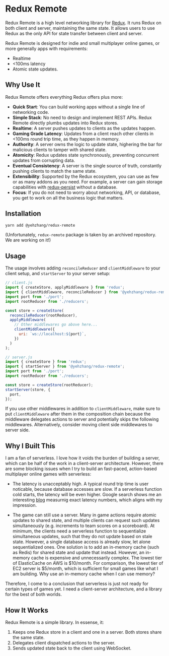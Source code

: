 # Redux Remote

Redux Remote is a high level networking library for [Redux](https://github.com/reduxjs/redux). It runs Redux on both client and server, maintaining the same state. It allows users to use Redux as the only API for state transfer between client and server.

Redux Remote is designed for indie and small multiplayer online games, or more generally apps with requirements:

- Realtime
- <100ms latency
- Atomic state updates.

## Why Use It

Redux Remote offers everything Redux offers plus more:

- **Quick Start**: You can build working apps without a single line of networking code.
- **Simple Stack**: No need to design and implement REST APIs. Redux Remote directly plumbs updates into Redux stores.
- **Realtime**: A server pushes updates to clients as the updates happen.
- **Gaming Grade Latency**: Updates from a client reach other clients in <100ms round trip time, as they happen in memory.
- **Authority**: A server owns the logic to update state, highering the bar for malicious clients to tamper with shared state.
- **Atomicity**: Redux updates state synchronously, preventing concurrent updates from corrupting data.
- **Eventual Consistency**: A server is the single source of truth, constantly pushing clients to match the same state.
- **Extensibility**: Supported by the Redux ecosystem, you can use as few or as many addons as you need. For example, a server can gain storage capabilities with [redux-persist](https://github.com/rt2zz/redux-persist) without a database.
- **Focus**: If you do not need to worry about networking, API, or database, you get to work on all the business logic that matters.

## Installation

```sh
yarn add @yehzhang/redux-remote
```

(Unfortunately, `redux-remote` package is taken by an archived repository. We are working on it!)

## Usage

The usage involves adding `reconcileReducer` and `clientMiddleware` to your client setup, and `startServer` to your server setup:

```js
// client.js
import { createStore, applyMiddleware } from 'redux';
import { clientMiddleware, reconcileReducer } from '@yehzhang/redux-remote';
import port from './port';
import rootReducer from './reducers';

const store = createStore(
  reconcileReducer(rootReducer),
  applyMiddleware(
    // Other middlewares go above here...
    clientMiddleware({
      uri: `ws://localhost:${port}`,
    })
  )
);

// server.js
import { createStore } from 'redux';
import { startServer } from '@yehzhang/redux-remote';
import port from './port';
import rootReducer from './reducers';

const store = createStore(rootReducer);
startServer(store, {
  port,
});
```

If you use other middlewares in addition to `clientMiddleware`, make sure to put `clientMiddleware` after them in the composition chain because the middleware delegates actions to server and potentially skips the following middlewares. Alternatively, consider moving client side middlewares to server side.

## Why I Built This

I am a fan of serverless. I love how it voids the burden of building a server, which can be half of the work in a client-server architecture. However, there are some blocking issues when I try to build an fast-paced, action-based multiplayer online games with serverless:

- The latency is unacceptably high. A typical round trip time is user noticable, because database accesses are slow. If a serverless function cold starts, the latency will be even higher. Google search shows me an interesting [blog](https://serialized.net/2021/03/serverless_gaming_limits/) measurnig exact latency numbers, which aligns with my impression.

- The game can still use a server. Many in game actions require atomic updates to shared state, and multiple clients can request such updates simultaneously (e.g. increments to team scores on a scoreboard). At minimum, the clients need a serverless function to sequentialize simultaneous updates, such that they do not update based on stale state. However, a single database access is already slow, let alone sequentialized ones. One solution is to add an in-memory cache (such as Redis) for shared state and update that instead. However, an in-memory cache is expensive and unnecessarily complex. The lowest tier of ElasticCache on AWS is $10/month. For comparison, the lowest tier of EC2 server is $5/month, which is sufficient for small games like what I am building. Why use an in-memory cache when I can use memory?

Therefore, I come to a conclusion that serverless is just not ready for certain types of games yet. I need a client-server architecture, and a library for the best of both worlds.

## How It Works

Redux Remote is a simple library. In essense, it:

1. Keeps one Redux store in a client and one in a server. Both stores share the same state.
1. Delegates client dispatched actions to the server.
1. Sends updated state back to the client using WebSocket.
